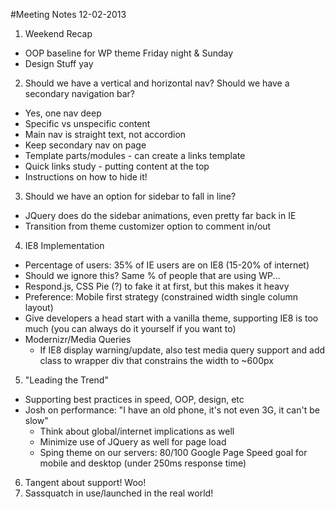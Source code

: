#Meeting Notes 12-02-2013

1. Weekend Recap
  * OOP baseline for WP theme Friday night & Sunday
  * Design Stuff yay
2. Should we have a vertical and horizontal nav? Should we have a secondary navigation bar?
  * Yes, one nav deep
  * Specific vs unspecific content
  * Main nav is straight text, not accordion
  * Keep secondary nav on page 
  * Template parts/modules - can create a links template
  * Quick links study - putting content at the top
  * Instructions on how to hide it!
3. Should we have an option for sidebar to fall in line?
  * JQuery does do the sidebar animations, even pretty far back in IE
  * Transition from theme customizer option to comment in/out
4. IE8 Implementation
  * Percentage of users: 35% of IE users are on IE8 (15-20% of internet)
  * Should we ignore this? Same % of people that are using WP...
  * Respond.js, CSS Pie (?) to fake it at first, but this makes it heavy
  * Preference: Mobile first strategy (constrained width single column layout)
  * Give developers a head start with a vanilla theme, supporting IE8 is too much (you can always do it yourself if you want to)
  * Modernizr/Media Queries
    * If IE8 display warning/update, also test media query support and add class to wrapper div that constrains the width to ~600px 
5. "Leading the Trend"
  * Supporting best practices in speed, OOP, design, etc
  * Josh on performance: "I have an old phone, it's not even 3G, it can't be slow"
    * Think about global/internet implications as well
    * Minimize use of JQuery as well for page load
    * Sping theme on our servers: 80/100 Google Page Speed goal for mobile and desktop (under 250ms response time)
6. Tangent about support! Woo!
7. Sassquatch in use/launched in the real world!
